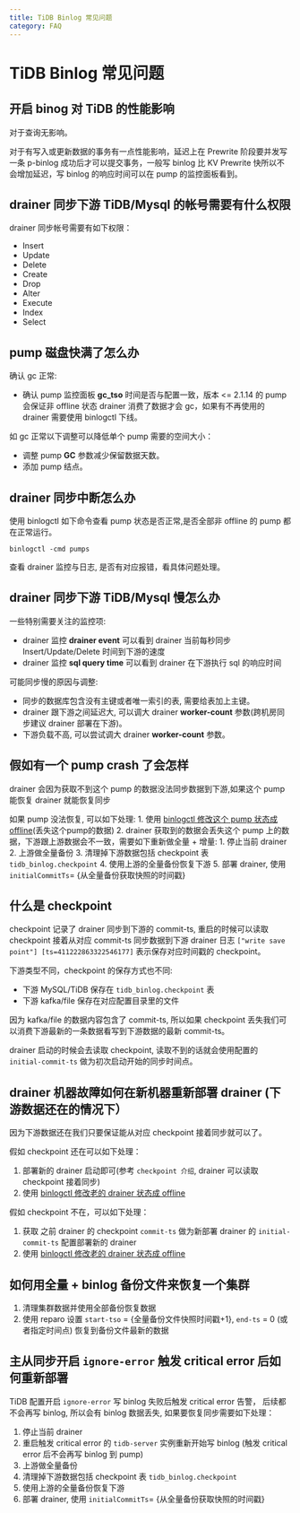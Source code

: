```yaml
---
title: TiDB Binlog 常见问题
category: FAQ
---
```


# TiDB Binlog 常见问题

## 开启 binog 对 TiDB 的性能影响

对于查询无影响。

对于有写入或更新数据的事务有一点性能影响，延迟上在 Prewrite 阶段要并发写一条 p-binlog 成功后才可以提交事务，一般写 binlog 比 KV Prewrite 快所以不会增加延迟，写 binlog 的响应时间可以在 pump 的监控面板看到。

## drainer 同步下游 TiDB/Mysql 的帐号需要有什么权限

drainer 同步帐号需要有如下权限：

* Insert
* Update
* Delete
* Create
* Drop
* Alter
* Execute
* Index
* Select

## pump 磁盘快满了怎么办

确认 gc 正常:

- 确认 pump 监控面板 **gc_tso** 时间是否与配置一致，版本 <= 2.1.14 的 pump 会保证非 offline 状态 drainer 消费了数据才会 gc，如果有不再使用的 drainer 需要使用 binlogctl 下线。

如 gc 正常以下调整可以降低单个 pump 需要的空间大小：

- 调整 pump **GC** 参数减少保留数据天数。
- 添加 pump 结点。

## drainer 同步中断怎么办

使用 binlogctl 如下命令查看 pump 状态是否正常,是否全部非 offline 的 pump 都在正常运行。

```
binlogctl -cmd pumps
```

查看 drainer 监控与日志, 是否有对应报错，看具体问题处理。

## drainer 同步下游 TiDB/Mysql 慢怎么办

一些特别需要关注的监控项:

- drainer 监控 **drainer event** 可以看到 drainer 当前每秒同步 Insert/Update/Delete 时间到下游的速度
- drainer 监控 **sql query time** 可以看到 drainer 在下游执行 sql 的响应时间

可能同步慢的原因与调整:

- 同步的数据库包含没有主键或者唯一索引的表, 需要给表加上主键。
- drainer 跟下游之间延迟大, 可以调大 drainer **worker-count** 参数(跨机房同步建议 drainer 部署在下游)。
- 下游负载不高, 可以尝试调大 drainer **worker-count** 参数。

## 假如有一个 pump crash 了会怎样

drainer 会因为获取不到这个 pump 的数据没法同步数据到下游,如果这个 pump 能恢复 drainer 就能恢复同步

如果 pump 没法恢复, 可以如下处理:
    1. 使用 [binlogctl 修改这个 pump 状态成 offline](/v2.1/how-to/maintain/tidb-binlog.md)(丢失这个pump的数据)
    2. drainer 获取到的数据会丢失这个 pump 上的数据，下游跟上游数据会不一致，需要如下重新做全量 + 增量:
        1. 停止当前 drainer
        2. 上游做全量备份
        3. 清理掉下游数据包括 checkpoint 表 `tidb_binlog.checkpoint`
        4. 使用上游的全量备份恢复下游
        5. 部署 drainer, 使用 `initialCommitTs`= {从全量备份获取快照的时间戳}

## 什么是 checkpoint

checkpoint 记录了 drainer 同步到下游的 commit-ts, 重启的时候可以读取 checkpoint 接着从对应 commit-ts 同步数据到下游
drainer 日志 `["write save point"] [ts=411222863322546177]` 表示保存对应时间戳的 checkpoint。

下游类型不同，checkpoint 的保存方式也不同:

- 下游 MySQL/TiDB 保存在 `tidb_binlog.checkpoint` 表
- 下游 kafka/file 保存在对应配置目录里的文件

因为 kafka/file 的数据内容包含了 commit-ts, 所以如果 checkpoint 丢失我们可以消费下游最新的一条数据看写到下游数据的最新 commit-ts。

drainer 启动的时候会去读取 checkpoint, 读取不到的话就会使用配置的 `initial-commit-ts` 做为初次启动开始的同步时间点。

## drainer 机器故障如何在新机器重新部署 drainer (下游数据还在的情况下）

因为下游数据还在我们只要保证能从对应 checkpoint 接着同步就可以了。

假如 checkpoint 还在可以如下处理：

1. 部署新的 drainer 启动即可(参考 `checkpoint 介绍`, drainer 可以读取 checkpoint 接着同步)
2. 使用 [binlogctl 修改老的 drainer 状态成 offline](/v2.1/how-to/maintain/tidb-binlog.md)

假如 checkpoint 不在，可以如下处理：

1. 获取 之前 drainer 的 checkpoint `commit-ts` 做为新部署 drainer 的 `initial-commit-ts` 配置部署新的 drainer
2. 使用 [binlogctl 修改老的 drainer 状态成 offline](/v2.1/how-to/maintain/tidb-binlog.md)

## 如何用全量 + binlog 备份文件来恢复一个集群

1. 清理集群数据并使用全部备份恢复数据
2. 使用 reparo 设置 `start-tso` = {全量备份文件快照时间戳+1}, `end-ts` = 0 (或者指定时间点) 恢复到备份文件最新的数据

## 主从同步开启 `ignore-error` 触发 critical error 后如何重新部署

TiDB 配置开启 `ignore-error` 写 binlog 失败后触发 critical error 告警， 后续都不会再写 binlog, 所以会有 binlog 数据丢失, 如果要恢复同步需要如下处理：

1. 停止当前 drainer
2. 重启触发 critical error 的 `tidb-server` 实例重新开始写 binlog (触发 critical error 后不会再写 binlog 到 pump)
3. 上游做全量备份
4. 清理掉下游数据包括 checkpoint 表 `tidb_binlog.checkpoint`
5. 使用上游的全量备份恢复下游
6. 部署 drainer, 使用 `initialCommitTs`= {从全量备份获取快照的时间戳}
